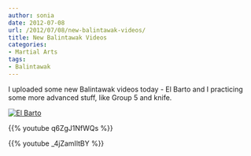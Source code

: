 ```yaml
---
author: sonia
date: 2012-07-08
url: /2012/07/08/new-balintawak-videos/
title: New Balintawak Videos
categories:
- Martial Arts
tags:
- Balintawak
---
```


I uploaded some new Balintawak videos today - El Barto and I practicing some more advanced stuff, like Group 5 and knife.

<!--more-->

[![El Barto](http://blog2.snowfrog.net/wp-content/uploads/2012/07/barto.png)](http://blog2.snowfrog.net/wp-content/uploads/2012/07/barto.png)

{{% youtube q6ZgJ1NfWQs %}}

{{% youtube _4jZamIltBY %}}
